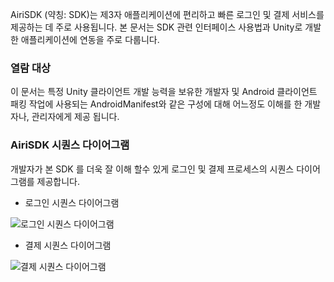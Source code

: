 AiriSDK (약칭: SDK)는 제3자 애플리케이션에 편리하고 빠른 로그인 및 결제 서비스를 제공하는 데 주로 사용됩니다. 본 문서는 SDK 관련 인터페이스 사용법과 Unity로 개발한 애플리케이션에 연동을 주로 다룹니다.

### 열람 대상
이 문서는 특정 Unity 클라이언트 개발 능력을 보유한 개발자 및 Android 클라이언트 패킹 작업에 사용되는 AndroidManifest와 같은 구성에 대해 어느정도 이해를 한 개발자나, 관리자에게 제공 됩니다.

### AiriSDK 시퀀스 다이어그램
개발자가 본 SDK 를 더욱 잘 이해 할수 있게 로그인 및 결제 프로세스의 시퀀스 다이어그램를 제공합니다. 

+ 로그인 시퀀스 다이어그램

![로그인 시퀀스 다이어그램](https://raw.githubusercontent.com/Yostardev/yostarsdk/master/docs/_media/kr_login_in.png)

+ 결제 시퀀스 다이어그램

![결제 시퀀스 다이어그램](https://raw.githubusercontent.com/Yostardev/yostarsdk/master/docs/_media/kr_pay.png)
